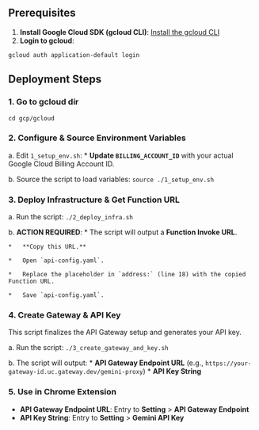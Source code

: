 ## Prerequisites

1.  **Install Google Cloud SDK (gcloud CLI)**: [Install the gcloud CLI](https://cloud.google.com/sdk/docs/install#deb)
2.  **Login to gcloud**: 
```
gcloud auth application-default login
```

## Deployment Steps

### 1. Go to gcloud dir
```
cd gcp/gcloud
```

### 2. Configure & Source Environment Variables

a.  Edit `1_setup_env.sh`:
    *   **Update `BILLING_ACCOUNT_ID`** with your actual Google Cloud Billing Account ID.

b.  Source the script to load variables:
    ```
    source ./1_setup_env.sh
    ```

### 3. Deploy Infrastructure & Get Function URL
a.  Run the script:
    ```
    ./2_deploy_infra.sh
    ```

b.  **ACTION REQUIRED**:
    *   The script will output a **Function Invoke URL**.

    *   **Copy this URL.**

    *   Open `api-config.yaml`.

    *   Replace the placeholder in `address:` (line 18) with the copied Function URL.
    
    *   Save `api-config.yaml`.


### 4. Create Gateway & API Key

This script finalizes the API Gateway setup and generates your API key.

a.  Run the script:
    ```
    ./3_create_gateway_and_key.sh
    ```
    
b.  The script will output:
    *   **API Gateway Endpoint URL** (e.g., `https://your-gateway-id.uc.gateway.dev/gemini-proxy`)
    *   **API Key String**

### 5. Use in Chrome Extension

*   **API Gateway Endpoint URL**: Entry to **Setting** > **API Gateway Endpoint**
*    **API Key String**: Entry to **Setting** > **Gemini API Key** 